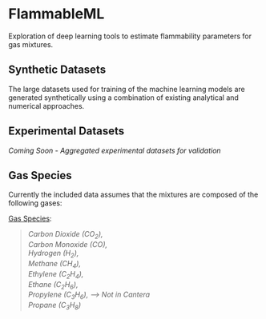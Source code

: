 # FlammableML
Exploration of deep learning tools to estimate flammability parameters for gas mixtures.

## Synthetic Datasets
The large datasets used for training of the machine learning models are generated synthetically using a combination of existing analytical and numerical approaches. 

## Experimental Datasets
*Coming Soon - Aggregated experimental datasets for validation*

## Gas Species
Currently the included data assumes that the mixtures are composed of the following gases:

<u>Gas Species</u>:  
  >*Carbon Dioxide ($CO_{2}$), <br>
  >Carbon Monoxide ($CO$), <br>
  >Hydrogen ($H_{2}$), <br>
  >Methane ($CH_{4}$), <br>
  >Ethylene ($C_{2}H_{4}$), <br>
  >Ethane ($C_{2}H_{6}$), <br>
  >Propylene ($C_{3}H_{6}$), --> Not in Cantera <br>
  >Propane ($C_{3}H_{8}$)*